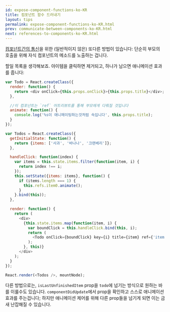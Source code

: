 ```yaml
---
id: expose-component-functions-ko-KR
title: 컴포넌트 함수 드러내기
layout: tips
permalink: expose-component-functions-ko-KR.html
prev: communicate-between-components-ko-KR.html
next: references-to-components-ko-KR.html
---
```


[컴포넌트간의 통신](/react/tips/communicate-between-components-ko-KR.html)을 위한 (일반적이지 않은) 또다른 방법이 있습니다: 단순히 부모의 호출을 위해 자식 컴포넌트의 메소드를 노출하는 겁니다. 

할일 목록을 생각해보죠. 아이템을 클릭하면 제거되고, 하나가 남으면 애니메이션 효과를 줍니다:

```js
var Todo = React.createClass({
  render: function() {
    return <div onClick={this.props.onClick}>{this.props.title}</div>;
  },

  //이 컴포넌트는 `ref` 어트리뷰트를 통해 부모에게 다뤄질 것입니다
  animate: function() {
    console.log('%s이 애니메이팅하는것처럼 속입니다', this.props.title);
  }
});

var Todos = React.createClass({
  getInitialState: function() {
    return {items: ['사과', '바나나', '크랜베리']};
  },

  handleClick: function(index) {
    var items = this.state.items.filter(function(item, i) {
      return index !== i;
    });
    this.setState({items: items}, function() {
      if (items.length === 1) {
        this.refs.item0.animate();
      }
    }.bind(this));
  },

  render: function() {
    return (
      <div>
        {this.state.items.map(function(item, i) {
          var boundClick = this.handleClick.bind(this, i);
          return (
            <Todo onClick={boundClick} key={i} title={item} ref={'item' + i} />
          );
        }, this)}
      </div>
    );
  }
});

React.render(<Todos />, mountNode);
```

다른 방법으로는, `isLastUnfinishedItem` prop을 `todo`에 넘기는 방식으로 원하는 바를 이룰수도 있습니다. `componentDidUpdate`에서 prop을 확인하고 스스로 애니메이션 효과를 주는겁니다; 하지만 애니메이션 제어를 위해 다른 prop들을 넘기게 되면 이는 금새 난잡해질 수 있습니다.

